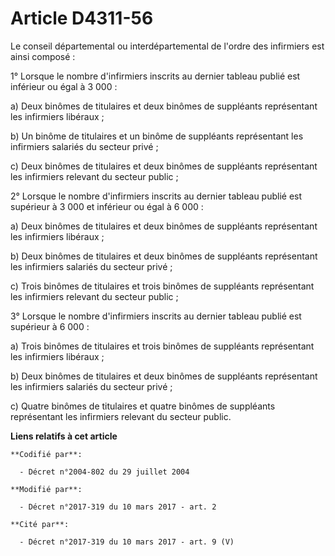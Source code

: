 # Article D4311-56

Le conseil départemental ou interdépartemental de l'ordre des infirmiers est ainsi composé : 

1° Lorsque le nombre d'infirmiers inscrits au dernier tableau publié est inférieur ou égal à 3 000 : 

a) Deux binômes de titulaires et deux binômes de suppléants représentant les infirmiers libéraux ; 

b) Un binôme de titulaires et un binôme de suppléants représentant les infirmiers salariés du secteur privé ; 

c) Deux binômes de titulaires et deux binômes de suppléants représentant les infirmiers relevant du secteur public ; 

2° Lorsque le nombre d'infirmiers inscrits au dernier tableau publié est supérieur à 3 000 et inférieur ou égal à 6 000 : 

a) Deux binômes de titulaires et deux binômes de suppléants représentant les infirmiers libéraux ; 

b) Deux binômes de titulaires et deux binômes de suppléants représentant les infirmiers salariés du secteur privé ; 

c) Trois binômes de titulaires et trois binômes de suppléants représentant les infirmiers relevant du secteur public ; 

3° Lorsque le nombre d'infirmiers inscrits au dernier tableau publié est supérieur à 6 000 : 

a) Trois binômes de titulaires et trois binômes de suppléants représentant les infirmiers libéraux ; 

b) Deux binômes de titulaires et deux binômes de suppléants représentant les infirmiers salariés du secteur privé ; 

c) Quatre binômes de titulaires et quatre binômes de suppléants représentant les infirmiers relevant du secteur public.

**Liens relatifs à cet article**

	**Codifié par**:

	  - Décret n°2004-802 du 29 juillet 2004

	**Modifié par**:

	  - Décret n°2017-319 du 10 mars 2017 - art. 2

	**Cité par**:

	  - Décret n°2017-319 du 10 mars 2017 - art. 9 (V)
